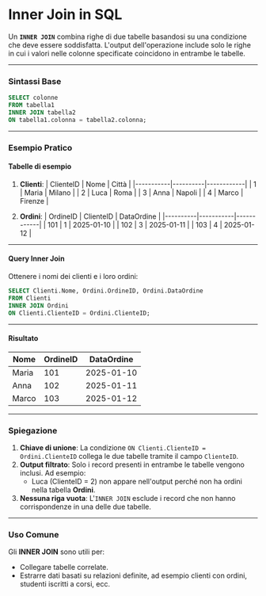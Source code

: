 # **Inner Join in SQL**

Un **`INNER JOIN`** combina righe di due tabelle basandosi su una condizione che deve essere soddisfatta. L'output dell'operazione include solo le righe in cui i valori nelle colonne specificate coincidono in entrambe le tabelle.

---

### **Sintassi Base**

```sql
SELECT colonne
FROM tabella1
INNER JOIN tabella2
ON tabella1.colonna = tabella2.colonna;
```

---

### **Esempio Pratico**

#### **Tabelle di esempio**

1. **Clienti**:
| ClienteID | Nome     | Città      |
|-----------|----------|------------|
| 1         | Maria    | Milano     |
| 2         | Luca     | Roma       |
| 3         | Anna     | Napoli     |
| 4         | Marco    | Firenze    |

2. **Ordini**:
| OrdineID | ClienteID | DataOrdine |
|----------|-----------|------------|
| 101      | 1         | 2025-01-10 |
| 102      | 3         | 2025-01-11 |
| 103      | 4         | 2025-01-12 |

---

#### **Query Inner Join**

Ottenere i nomi dei clienti e i loro ordini:

```sql
SELECT Clienti.Nome, Ordini.OrdineID, Ordini.DataOrdine
FROM Clienti
INNER JOIN Ordini
ON Clienti.ClienteID = Ordini.ClienteID;
```

---

#### **Risultato**

| Nome     | OrdineID | DataOrdine |
|----------|----------|------------|
| Maria    | 101      | 2025-01-10 |
| Anna     | 102      | 2025-01-11 |
| Marco    | 103      | 2025-01-12 |

---

### **Spiegazione**

1. **Chiave di unione**: La condizione `ON Clienti.ClienteID = Ordini.ClienteID` collega le due tabelle tramite il campo `ClienteID`.
2. **Output filtrato**: Solo i record presenti in entrambe le tabelle vengono inclusi. Ad esempio:
   - Luca (ClienteID = 2) non appare nell'output perché non ha ordini nella tabella **Ordini**.
3. **Nessuna riga vuota**: L'`INNER JOIN` esclude i record che non hanno corrispondenze in una delle due tabelle.

---

### **Uso Comune**

Gli **INNER JOIN** sono utili per:

- Collegare tabelle correlate.
- Estrarre dati basati su relazioni definite, ad esempio clienti con ordini, studenti iscritti a corsi, ecc.
